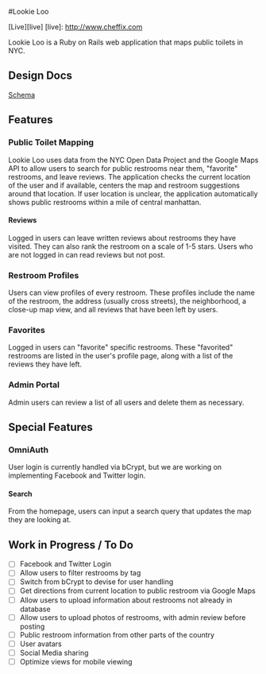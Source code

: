 #Lookie Loo

[Live][live]
[live]: http://www.cheffix.com

Lookie Loo is a Ruby on Rails web application that maps public toilets in NYC.

## Design Docs
[Schema][schema]

[schema]: ./docs/schema.md

## Features

### Public Toilet Mapping
Lookie Loo uses data from the NYC Open Data Project and the Google Maps API to allow users to search for public restrooms near them, "favorite" restrooms, and leave reviews. The application checks the current location of the user and if available, centers the map and restroom suggestions around that location. If user location is unclear, the application automatically shows public restrooms within a mile of central manhattan.

#### Reviews
Logged in users can leave written reviews about restrooms they have visited. They can also rank the restroom on a scale of 1-5 stars. Users who are not logged in can read reviews but not post.

### Restroom Profiles
Users can view profiles of every restroom. These profiles include the name of the restroom, the address (usually cross streets), the neighborhood, a close-up map view, and all reviews that have been left by users.

### Favorites
Logged in users can "favorite" specific restrooms. These "favorited" restrooms are listed in the user's profile page, along with a list of the reviews they have left.

### Admin Portal
Admin users can review a list of all users and delete them as necessary.

## Special Features

### OmniAuth
User login is currently handled via bCrypt, but we are working on implementing Facebook and Twitter login.

#### Search
From the homepage, users can input a search query that updates the map they are looking at.

## Work in Progress / To Do

- [ ] Facebook and Twitter Login
- [ ] Allow users to filter restrooms by tag
- [ ] Switch from bCrypt to devise for user handling
- [ ] Get directions from current location to public restroom via Google Maps
- [ ] Allow users to upload information about restrooms not already in database
- [ ] Allow users to upload photos of restrooms, with admin review before posting
- [ ] Public restroom information from other parts of the country
- [ ] User avatars
- [ ] Social Media sharing
- [ ] Optimize views for mobile viewing
